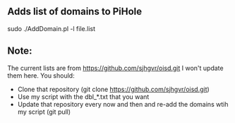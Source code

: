 Adds list of domains to PiHole
----------------------------------------

sudo ./AddDomain.pl -l file.list

Note:
-------
The current lists are from https://github.com/sjhgvr/oisd.git
I won't update them here. You should:
- Clone that repository (git clone https://github.com/sjhgvr/oisd.git)
- Use my script with the dbl_*.txt that you want
- Update that repository every now and then and re-add the domains wtih my script (git pull)
